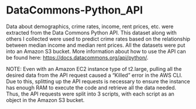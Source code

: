 # DataCommons-Python_API
Data about demographics, crime rates, income, rent prices, etc. were extracted from the Data Commons Python API. This dataset along with others I collected were used 
to predict crime rates based on the relationship between median income and median rent prices. All the datasets were put into an Amazon S3 bucket. More information 
about how to use the API can be found here: https://docs.datacommons.org/api/python/. 

NOTE: Even with an Amazon EC2 instance type of t2.large, pulling all the desired data from the API request caused a “Killed” error in the AWS CLI. Due to this, 
splitting up the API requests is necessary to ensure the instance has enough RAM to execute the code and retrieve all the data needed. Thus, the API requests were 
split into 3 scripts, with each script as an object in the Amazon S3 bucket. 
